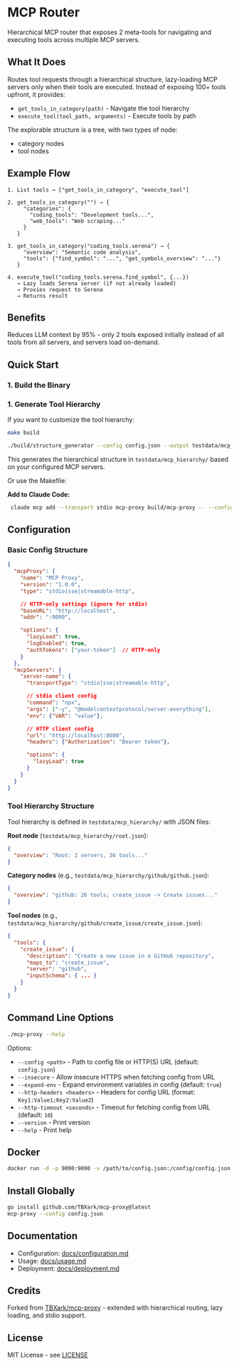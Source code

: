 # MCP Router

Hierarchical MCP router that exposes 2 meta-tools for navigating and executing tools across multiple MCP servers.

## What It Does

Routes tool requests through a hierarchical structure, lazy-loading MCP servers only when their tools are executed. Instead of exposing 100+ tools upfront, it provides:
- `get_tools_in_category(path)` - Navigate the tool hierarchy
- `execute_tool(tool_path, arguments)` - Execute tools by path

The explorable structure is a tree, with two types of node:
 - category nodes
 - tool nodes

## Example Flow

```
1. List tools → ["get_tools_in_category", "execute_tool"]

2. get_tools_in_category("") → {
     "categories": {
       "coding_tools": "Development tools...",
       "web_tools": "Web scraping..."
     }
   }

3. get_tools_in_category("coding_tools.serena") → {
     "overview": "Semantic code analysis",
     "tools": {"find_symbol": "...", "get_symbols_overview": "..."}
   }

4. execute_tool("coding_tools.serena.find_symbol", {...})
   → Lazy loads Serena server (if not already loaded)
   → Proxies request to Serena
   → Returns result
```

## Benefits

Reduces LLM context by 95% - only 2 tools exposed initially instead of all tools from all servers, and servers load on-demand.

## Quick Start

### 1. Build the Binary


### 1. Generate Tool Hierarchy

If you want to customize the tool hierarchy:

```bash
make build
```

```bash
./build/structure_generator --config config.json --output testdata/mcp_hierarchy
```

This generates the hierarchical structure in `testdata/mcp_hierarchy/` based on your configured MCP servers.

Or use the Makefile:


**Add to Claude Code:**
```bash
 claude mcp add --transport stdio mcp-proxy build/mcp-proxy -- --config config.json
```

## Configuration

### Basic Config Structure

```json
{
  "mcpProxy": {
    "name": "MCP Proxy",
    "version": "1.0.0",
    "type": "stdio|sse|streamable-http",

    // HTTP-only settings (ignore for stdio)
    "baseURL": "http://localhost",
    "addr": ":9090",

    "options": {
      "lazyLoad": true,
      "logEnabled": true,
      "authTokens": ["your-token"]  // HTTP-only
    }
  },
  "mcpServers": {
    "server-name": {
      "transportType": "stdio|sse|streamable-http",

      // stdio client config
      "command": "npx",
      "args": ["-y", "@modelcontextprotocol/server-everything"],
      "env": {"VAR": "value"},

      // HTTP client config
      "url": "http://localhost:8080",
      "headers": {"Authorization": "Bearer token"},

      "options": {
        "lazyLoad": true
      }
    }
  }
}
```


### Tool Hierarchy Structure

Tool hierarchy is defined in `testdata/mcp_hierarchy/` with JSON files:

**Root node** (`testdata/mcp_hierarchy/root.json`):
```json
{
  "overview": "Root: 2 servers, 36 tools..."
}
```

**Category nodes** (e.g., `testdata/mcp_hierarchy/github/github.json`):
```json
{
  "overview": "github: 26 tools; create_issue -> Create issues..."
}
```

**Tool nodes** (e.g., `testdata/mcp_hierarchy/github/create_issue/create_issue.json`):
```json
{
  "tools": {
    "create_issue": {
      "description": "Create a new issue in a GitHub repository",
      "maps_to": "create_issue",
      "server": "github",
      "inputSchema": { ... }
    }
  }
}
```

## Command Line Options

```bash
./mcp-proxy --help
```

Options:
- `--config <path>` - Path to config file or HTTP(S) URL (default: `config.json`)
- `--insecure` - Allow insecure HTTPS when fetching config from URL
- `--expand-env` - Expand environment variables in config (default: `true`)
- `--http-headers <headers>` - Headers for config URL (format: `Key1:Value1;Key2:Value2`)
- `--http-timeout <seconds>` - Timeout for fetching config from URL (default: `10`)
- `--version` - Print version
- `--help` - Print help

## Docker

```bash
docker run -d -p 9090:9090 -v /path/to/config.json:/config/config.json ghcr.io/tbxark/mcp-proxy:latest
```

## Install Globally

```bash
go install github.com/TBXark/mcp-proxy@latest
mcp-proxy --config config.json
```

## Documentation

- Configuration: [docs/configuration.md](docs/CONFIGURATION.md)
- Usage: [docs/usage.md](docs/USAGE.md)
- Deployment: [docs/deployment.md](docs/DEPLOYMENT.md)

## Credits

Forked from [TBXark/mcp-proxy](https://github.com/TBXark/mcp-proxy) - extended with hierarchical routing, lazy loading, and stdio support.

## License

MIT License - see [LICENSE](LICENSE)
